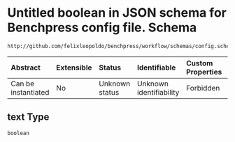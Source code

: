 # Untitled boolean in JSON schema for Benchpress config file. Schema

```txt
http://github.com/felixleopoldo/benchpress/workflow/schemas/config.schema.json#/definitions/benchmarks/properties/text
```



| Abstract            | Extensible | Status         | Identifiable            | Custom Properties | Additional Properties | Access Restrictions | Defined In                                                       |
| :------------------ | :--------- | :------------- | :---------------------- | :---------------- | :-------------------- | :------------------ | :--------------------------------------------------------------- |
| Can be instantiated | No         | Unknown status | Unknown identifiability | Forbidden         | Allowed               | none                | [config.schema.json*](config.schema.json "open original schema") |

## text Type

`boolean`

